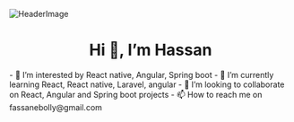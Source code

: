 ![HeaderImage](https://visme.co/blog/wp-content/uploads/2021/05/presentation-design-header.png)

<h1 align="center">Hi 👋, I’m Hassan</h1>
- 👀 I’m interested by React native, Angular, Spring boot
- 🌱 I’m currently learning  React, React native, Laravel, angular
- 💞️ I’m looking to collaborate on React, Angular and Spring boot projects
- 📫 How to reach me on fassanebolly@gmail.com

<!---
fassane/fassane is a ✨ special ✨ repository because its `README.md` (this file) appears on your GitHub profile.
You can click the Preview link to take a look at your changes.
--->
